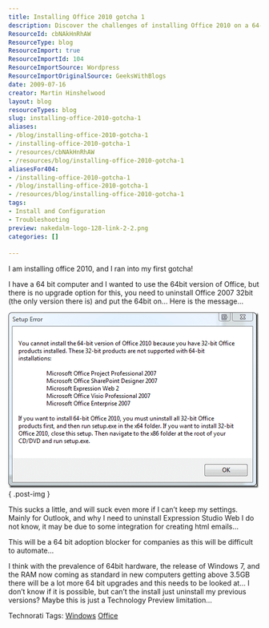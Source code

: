 ```yaml
---
title: Installing Office 2010 gotcha 1
description: Discover the challenges of installing Office 2010 on a 64-bit system. Learn about upgrade limitations and tips to streamline your setup process.
ResourceId: cbNAkHnRhAW
ResourceType: blog
ResourceImport: true
ResourceImportId: 104
ResourceImportSource: Wordpress
ResourceImportOriginalSource: GeeksWithBlogs
date: 2009-07-16
creator: Martin Hinshelwood
layout: blog
resourceTypes: blog
slug: installing-office-2010-gotcha-1
aliases:
- /blog/installing-office-2010-gotcha-1
- /installing-office-2010-gotcha-1
- /resources/cbNAkHnRhAW
- /resources/blog/installing-office-2010-gotcha-1
aliasesFor404:
- /installing-office-2010-gotcha-1
- /blog/installing-office-2010-gotcha-1
- /resources/blog/installing-office-2010-gotcha-1
tags:
- Install and Configuration
- Troubleshooting
preview: nakedalm-logo-128-link-2-2.png
categories: []

---
```

I am installing office 2010, and I ran into my first gotcha!

I have a 64 bit computer and I wanted to use the 64bit version of Office, but there is no upgrade option for this, you need to uninstall Office 2007 32bit (the only version there is) and put the 64bit on… Here is the message…

[![image](images/InstallingOffice2010_CF66-image_thumb-1-1.png)](http://blog.hinshelwood.com/files/2011/05/GWB-WindowsLiveWriter-InstallingOffice2010_CF66-image_2.png)
{ .post-img }

This sucks a little, and will suck even more if I can’t keep my settings. Mainly for Outlook, and why I need to uninstall Expression Studio Web I do not know, it may be due to some integration for creating html emails…

This will be a 64 bit adoption blocker for companies as this will be difficult to automate…

I think with the prevalence of 64bit hardware, the release of Windows 7, and the RAM now coming as standard in new computers getting above 3.5GB there will be a lot more 64 bit upgrades and this needs to be looked at… I don’t know if it is possible, but can’t the install just uninstall my previous versions? Maybe this is just a Technology Preview limitation…

Technorati Tags: [Windows](http://technorati.com/tags/Windows) [Office](http://technorati.com/tags/Office)
